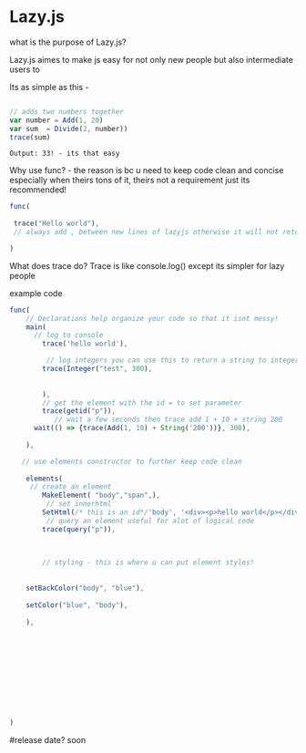 # Lazy.js


what is the purpose of  Lazy.js?

 Lazy.js aimes to make js easy for not only new people but also intermediate users to

Its as simple as this - 
```js

// adds two numbers together
var number = Add(1, 20)
var sum  = Divide(2, number))
trace(sum)
```
```
Output: 33! - its that easy
```


Why use func? -  the reason is bc u need to keep code clean and concise especially when theirs tons of it, theirs not a requirement just its recommended!

```js
func(
 
 trace("Hello world"),
 // always add , between new lines of lazyjs otherwise it will not return the code!

)

```

What does trace do?
Trace is like console.log() except its simpler for lazy people


example code
```js
func(
    // Declarations help organize your code so that it isnt messy!
    main(
      // log to console
        trace('hello world'),  

         // log integers you can use this to return a string to integer
        trace(Integer("test", 300), 
       
         
        ),
        // get the element with the id = to set parameter
        trace(getid("p")),
           // wait a few seconds then trace add 1 + 10 + string 200
      wait(() => {trace(Add(1, 10) + String('200'))}, 300),
      
    ),

   // use elements constructor to further keep code clean
    
    elements(
     // create an element
        MakeElement( "body","span",),
         // set innerhtml
        SetHtml(/* this is an id*/'body', '<div><p>hello world</p></div>'),
         // query an element useful for alot of logical code
        trace(query("p")),
    
       

        // styling - this is where u can put element styles!
        
         
    setBackColor("body", "blue"),
     
    setColor("blue", "body"),
        
    ),
 

      
    

    
   
 
   
     
   
)


```
#release date? soon

